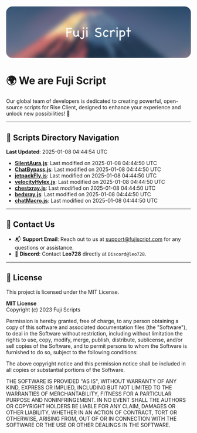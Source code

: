 ![Banner](.github/b.webp)

# 🌍 **We are Fuji Script**

Our global team of developers is dedicated to creating powerful, open-source scripts for Rise Client, designed to enhance your experience and unlock new possibilities! 🌟

---
<!-- SCRIPTS_NAVIGATION_START -->
## 📂 **Scripts Directory Navigation**

**Last Updated**: 2025-01-08 04:44:54 UTC

- **[SilentAura.js](scripts/SilentAura.js)**: Last modified on 2025-01-08 04:44:50 UTC
- **[ChatBypass.js](scripts/ChatBypass.js)**: Last modified on 2025-01-08 04:44:50 UTC
- **[jetpackFly.js](scripts/jetpackFly.js)**: Last modified on 2025-01-08 04:44:50 UTC
- **[velocityHylex.js](scripts/velocityHylex.js)**: Last modified on 2025-01-08 04:44:50 UTC
- **[chestxray.js](scripts/chestxray.js)**: Last modified on 2025-01-08 04:44:50 UTC
- **[bedxray.js](scripts/bedxray.js)**: Last modified on 2025-01-08 04:44:50 UTC
- **[chatMacro.js](scripts/chatMacro.js)**: Last modified on 2025-01-08 04:44:50 UTC

<!-- SCRIPTS_NAVIGATION_END -->

---

## 💬 **Contact Us**  
- 📬 **Support Email**: Reach out to us at [support@fujiscript.com](mailto:support@fujiscript.com) for any questions or assistance.  
- 💬 **Discord**: Contact **Leo728** directly at `Discord@leo728`.

---

## 📜 **License**

This project is licensed under the MIT License.  

**MIT License**  
Copyright (c) 2023 Fuji Scripts  

Permission is hereby granted, free of charge, to any person obtaining a copy of this software and associated documentation files (the "Software"), to deal in the Software without restriction, including without limitation the rights to use, copy, modify, merge, publish, distribute, sublicense, and/or sell copies of the Software, and to permit persons to whom the Software is furnished to do so, subject to the following conditions:  

The above copyright notice and this permission notice shall be included in all copies or substantial portions of the Software.  

THE SOFTWARE IS PROVIDED "AS IS", WITHOUT WARRANTY OF ANY KIND, EXPRESS OR IMPLIED, INCLUDING BUT NOT LIMITED TO THE WARRANTIES OF MERCHANTABILITY, FITNESS FOR A PARTICULAR PURPOSE AND NONINFRINGEMENT. IN NO EVENT SHALL THE AUTHORS OR COPYRIGHT HOLDERS BE LIABLE FOR ANY CLAIM, DAMAGES OR OTHER LIABILITY, WHETHER IN AN ACTION OF CONTRACT, TORT OR OTHERWISE, ARISING FROM, OUT OF OR IN CONNECTION WITH THE SOFTWARE OR THE USE OR OTHER DEALINGS IN THE SOFTWARE.  
